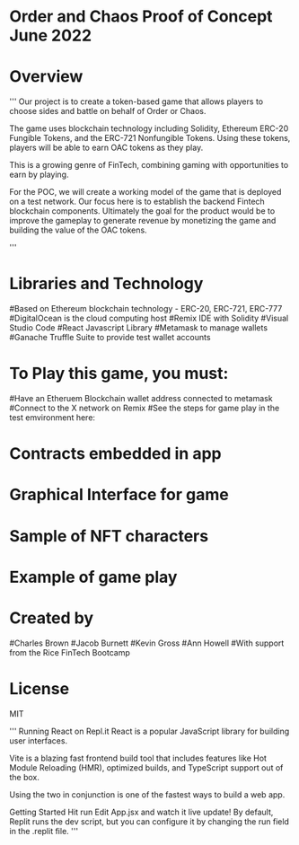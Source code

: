 # Order and Chaos Proof of Concept June 2022

# Overview
'''
Our project is to create a token-based game that allows players to choose sides and battle on behalf of Order or Chaos. 

The game uses blockchain technology including Solidity, Ethereum ERC-20 Fungible Tokens, and the ERC-721 Nonfungible Tokens. Using these tokens, players will be able to earn OAC tokens as they play. 

This is a growing genre of FinTech, combining gaming with opportunities to earn by playing. 

For the POC, we will create a working model of the game that is deployed on a test network. Our focus here is to establish the backend Fintech blockchain components. Ultimately the goal for the product would be to improve the gameplay to generate revenue by monetizing the game and building the value of the OAC tokens.

'''

# Libraries and Technology

#Based on Ethereum blockchain technology  - ERC-20, ERC-721, ERC-777
#DigitalOcean is the cloud computing host
#Remix IDE with Solidity
#Visual Studio Code
#React Javascript Library
#Metamask to manage wallets
#Ganache Truffle Suite to provide test wallet accounts

# To Play this game, you must:
#Have an Etheruem Blockchain wallet address connected to metamask
#Connect to the X network on Remix
#See the steps for game play in the test emvironment here: 

# Contracts embedded in app



# Graphical Interface for game


# Sample of NFT characters


# Example of game play







# Created by
#Charles Brown
#Jacob Burnett
#Kevin Gross
#Ann Howell
#With support from the Rice FinTech Bootcamp

# License
MIT


'''
Running React on Repl.it
React is a popular JavaScript library for building user interfaces.

Vite is a blazing fast frontend build tool that includes features like Hot Module Reloading (HMR), optimized builds, and TypeScript support out of the box.

Using the two in conjunction is one of the fastest ways to build a web app.

Getting Started
Hit run
Edit App.jsx and watch it live update!
By default, Replit runs the dev script, but you can configure it by changing the run field in the .replit file.
'''